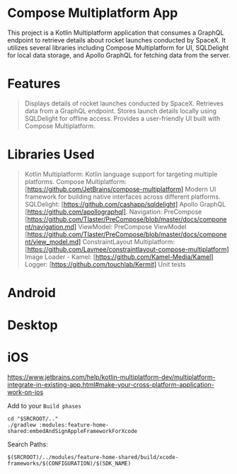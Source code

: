 # Compose Multiplatform App
This project is a Kotlin Multiplatform application that consumes a GraphQL endpoint to retrieve details about rocket launches conducted by SpaceX. It utilizes several libraries including Compose Multiplatform for UI, SQLDelight for local data storage, and Apollo GraphQL for fetching data from the server.

# Features
> Displays details of rocket launches conducted by SpaceX.
> Retrieves data from a GraphQL endpoint.
> Stores launch details locally using SQLDelight for offline access.
> Provides a user-friendly UI built with Compose Multiplatform.

# Libraries Used
> Kotlin Multiplatform: Kotlin language support for targeting multiple platforms.
> Compose Multiplatform: [https://github.com/JetBrains/compose-multiplatform] Modern UI framework for building native interfaces across different platforms.
> SQLDelight: [https://github.com/cashapp/sqldelight]
> Apollo GraphQL [https://github.com/apollographql].
> Navigation: PreCompose [https://github.com/Tlaster/PreCompose/blob/master/docs/component/navigation.md]
> ViewModel: PreCompose ViewModel [https://github.com/Tlaster/PreCompose/blob/master/docs/component/view_model.md]
> ConstraintLayout Multiplatform: [https://github.com/Lavmee/constraintlayout-compose-multiplatform]
> Image Loader - Kamel: [https://github.com/Kamel-Media/Kamel]
> Logger: [https://github.com/touchlab/Kermit]
> Unit tests


# Android

# Desktop

# iOS
https://www.jetbrains.com/help/kotlin-multiplatform-dev/multiplatform-integrate-in-existing-app.html#make-your-cross-platform-application-work-on-ios

Add to your `Build phases`
```
cd "$SRCROOT/.."
./gradlew :modules:feature-home-shared:embedAndSignAppleFrameworkForXcode
```

Search Paths:
```
$(SRCROOT)/../modules/feature-home-shared/build/xcode-frameworks/$(CONFIGURATION)/$(SDK_NAME)
```
